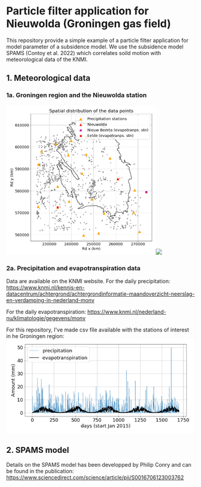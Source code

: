 # Particle filter application for Nieuwolda (Groningen gas field)

This repository provide a simple example of a particle filter application for model parameter of a subsidence model.
We use the subsidence model SPAMS (Contoy et al. 2022) which correlates soild motion with meteorological data of the KNMI.

## 1. Meteorological data
### 1a. Groningen region and the Nieuwolda station

<img src="pics/stations_area.png" width="400"><img src="pics/NWstations_maps.png" width="400">


### 2a. Precipitation and evapotranspiration data
Data are available on the KNMI website.
For the daily precipitation:
<a href="https://www.knmi.nl/kennis-en-datacentrum/achtergrond/achtergrondinformatie-maandoverzicht-neerslag-en-verdamping-in-nederland-monv">https://www.knmi.nl/kennis-en-datacentrum/achtergrond/achtergrondinformatie-maandoverzicht-neerslag-en-verdamping-in-nederland-monv</a>

For the daily evapotranspiration:
<a href="https://www.knmi.nl/nederland-nu/klimatologie/gegevens/monv">https://www.knmi.nl/nederland-nu/klimatologie/gegevens/monv</a>

For this repository, I've made csv file available with the stations of interest in he Groningen region:
<img src="pics/input_SPAMS_example.png" width="800">

## 2. SPAMS model

Details on the SPAMS model has been developped by Philip Conry and can be found in the publication:
<a href="https://www.sciencedirect.com/science/article/pii/S0016706123003762">https://www.sciencedirect.com/science/article/pii/S0016706123003762</a>
